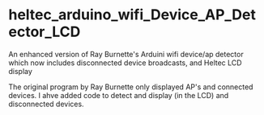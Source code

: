 # heltec_arduino_wifi_Device_AP_Detector_LCD
An enhanced version of Ray Burnette's Arduini wifi device/ap detector which now includes disconnected device broadcasts, and Heltec LCD display

The original program by Ray Burnette only displayed AP's and connected devices.  I ahve added code to detect and display (in the LCD) and disconnected devices. 
